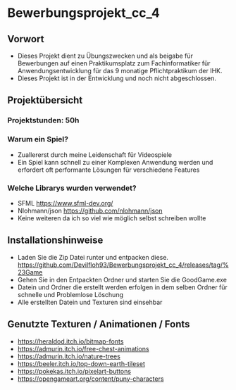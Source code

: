 # Bewerbungsprojekt_cc_4

## Vorwort

* Dieses Projekt dient zu Übungszwecken und als beigabe für Bewerbungen auf einen Praktikumsplatz zum Fachinformatiker für Anwendungsentwicklung für das 9 monatige Pflichtpraktikum der IHK.
* Dieses Projekt ist in der Entwicklung und noch nicht abgeschlossen.

## Projektübersicht

### Projektstunden: 50h

### Warum ein Spiel?

* Zuallererst durch meine Leidenschaft für Videospiele
* Ein Spiel kann schnell zu einer Komplexen Anwendung werden und erfordert oft performante Lösungen für verschiedene Features

### Welche Librarys wurden verwendet?

* SFML <https://www.sfml-dev.org/>
* Nlohmann/json <https://github.com/nlohmann/json>
* Keine weiteren da ich so viel wie möglich selbst schreiben wollte

## Installationshinweise

* Laden Sie die Zip Datei runter und entpacken diese. <https://github.com/Devilfloh93/Bewerbungsprojekt_cc_4/releases/tag/%23Game>
* Gehen Sie in den Entpackten Ordner und starten Sie die GoodGame.exe
* Datein und Ordner die erstellt werden erfolgen in dem selben Ordner für schnelle und Problemlose Löschung
* Alle erstellten Datein und Texturen sind einsehbar

## Genutzte Texturen / Animationen / Fonts

* <https://heraldod.itch.io/bitmap-fonts>
* <https://admurin.itch.io/free-chest-animations>
* <https://admurin.itch.io/nature-trees>
* <https://beeler.itch.io/top-down-earth-tileset>
* <https://pokekas.itch.io/pixelart-buttons>
* <https://opengameart.org/content/puny-characters>
